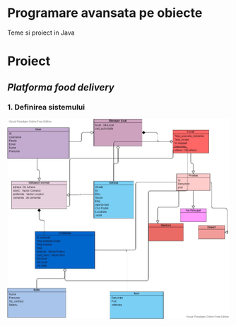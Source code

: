 # Programare avansata pe obiecte
Teme si proiect in Java

# Proiect
## _Platforma food delivery_

### 1. Definirea sistemului
![diagrama](https://github.com/iuga-paula/Programare-avanjansata-pe-obiecte/blob/master/Proiect/Platforma%20Food%20Delivery.jpg)



